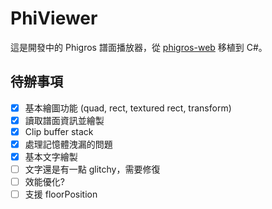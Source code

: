 ﻿# PhiViewer

這是開發中的 Phigros 譜面播放器，從 [phigros-web](https://github.com/KawaiiKusa/phigros-web)
移植到 C#。

## 待辦事項
- [x] 基本繪圖功能 (quad, rect, textured rect, transform)
- [x] 讀取譜面資訊並繪製
- [x] Clip buffer stack
- [x] 處理記憶體洩漏的問題
- [x] 基本文字繪製
- [ ] 文字還是有一點 glitchy，需要修復
- [ ] 效能優化?
- [ ] 支援 floorPosition
